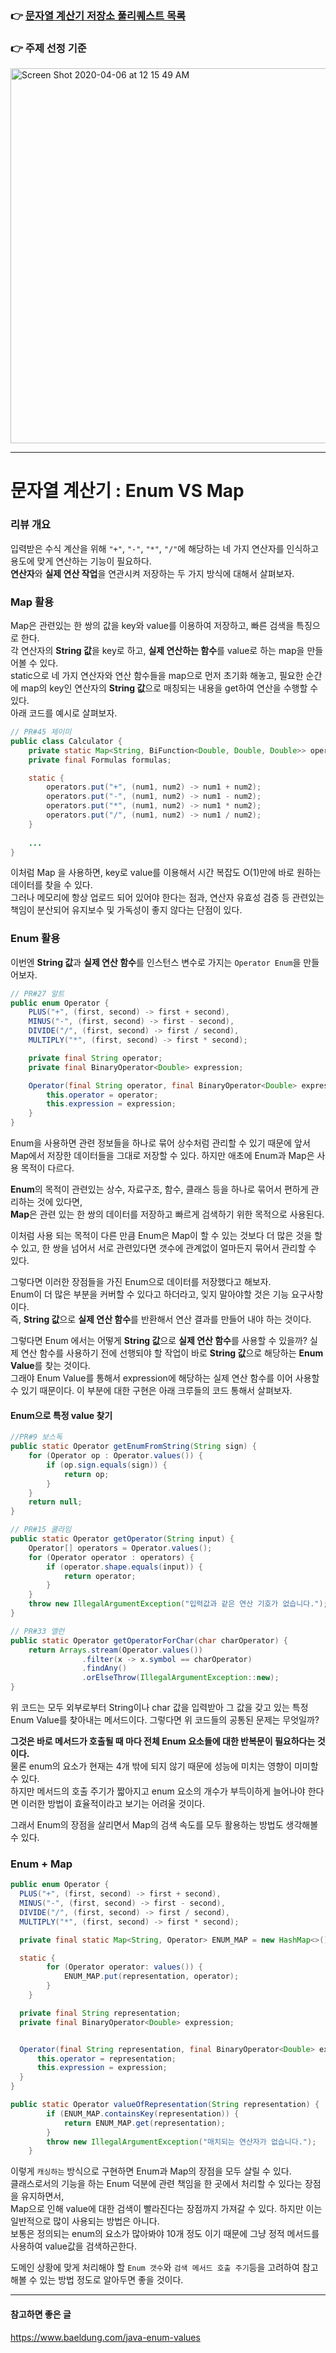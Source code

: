### 👉 [문자열 계산기 저장소 풀리퀘스트 목록](https://github.com/woowacourse/java-calculator/pulls?q=is%3Apr+is%3Aclosed)
### 👉 주제 선정 기준
<img width="600" alt="Screen Shot 2020-04-06 at 12 15 49 AM" src="https://user-images.githubusercontent.com/42382027/78502422-1cccaa80-779c-11ea-99e6-84db08acbd22.png">

---
# 문자열 계산기 : Enum VS Map
### 리뷰 개요
입력받은 수식 계산을 위해 `"+"`, `"-"`, `"*"`, `"/"`에 해당하는 네 가지 연산자를 인식하고 용도에 맞게 연산하는 기능이 필요하다.  
**연산자**와 **실제 연산 작업**을 연관시켜 저장하는 두 가지 방식에 대해서 살펴보자.

### Map 활용
Map은 관련있는 한 쌍의 값을 key와 value를 이용하여 저장하고, 빠른 검색을 특징으로 한다.  
각 연산자의 **String 값**을 key로 하고, **실제 연산하는 함수**를 value로 하는 map을 만들어볼 수 있다.  
static으로 네 가지 연산자와 연산 함수들을 map으로 먼저 초기화 해놓고, 필요한 순간에 map의 key인 연산자의 **String 값**으로 매칭되는 내용을 get하여 연산을 수행할 수 있다.  
아래 코드를 예시로 살펴보자. 
``` java
// PR#45 제이미
public class Calculator {
    private static Map<String, BiFunction<Double, Double, Double>> operators = new HashMap<>();
    private final Formulas formulas;

    static {
        operators.put("+", (num1, num2) -> num1 + num2);
        operators.put("-", (num1, num2) -> num1 - num2);
        operators.put("*", (num1, num2) -> num1 * num2);
        operators.put("/", (num1, num2) -> num1 / num2);
    }
    
    ...
}
```
이처럼 Map 을 사용하면, key로 value를 이용해서 시간 복잡도 O(1)만에 바로 원하는 데이터를 찾을 수 있다.  
그러나 메모리에 항상 업로드 되어 있어야 한다는 점과, 연산자 유효성 검증 등 관련있는 책임이 분산되어 유지보수 및 가독성이 좋지 않다는 단점이 있다. 

### Enum 활용
이번엔 **String 값**과 **실제 연산 함수**를 인스턴스 변수로 가지는 `Operator Enum`을 만들어보자.
``` java
// PR#27 알트
public enum Operator {
    PLUS("+", (first, second) -> first + second),
    MINUS("-", (first, second) -> first - second),
    DIVIDE("/", (first, second) -> first / second),
    MULTIPLY("*", (first, second) -> first * second);

    private final String operator;
    private final BinaryOperator<Double> expression;

    Operator(final String operator, final BinaryOperator<Double> expression) {
        this.operator = operator;
        this.expression = expression;
    }
}
```
Enum을 사용하면 관련 정보들을 하나로 묶어 상수처럼 관리할 수 있기 때문에 앞서 Map에서 저장한 데이터들을 그대로 저장할 수 있다.
하지만 애초에 Enum과 Map은 사용 목적이 다르다.

**Enum**의 목적이 관련있는 상수, 자료구조, 함수, 클래스 등을 하나로 묶어서 편하게 관리하는 것에 있다면,  
**Map**은 관련 있는 한 쌍의 데이터를 저장하고 빠르게 검색하기 위한 목적으로 사용된다.

이처럼 사용 되는 목적이 다른 만큼 Enum은 Map이 할 수 있는 것보다 더 많은 것을 할 수 있고, 
한 쌍을 넘어서 서로 관련있다면 갯수에 관계없이 얼마든지 묶어서 관리할 수 있다.

그렇다면 이러한 장점들을 가진 Enum으로 데이터를 저장했다고 해보자.  
Enum이 더 많은 부분을 커버할 수 있다고 하더라고, 잊지 말아야할 것은 기능 요구사항이다.  
즉, **String 값**으로 **실제 연산 함수**를 반환해서 연산 결과를 만들어 내야 하는 것이다.  

그렇다면 Enum 에서는 어떻게 **String 값**으로 **실제 연산 함수**를 사용할 수 있을까?
실제 연산 함수를 사용하기 전에 선행되야 할 작업이 바로 **String 값**으로 해당하는 **Enum Value**를 찾는 것이다.  
그래야 Enum Value를 통해서 expression에 해당하는 실제 연산 함수를 이어 사용할 수 있기 때문이다.
이 부분에 대한 구현은 아래 크루들의 코드 통해서 살펴보자.

#### Enum으로 특정 value 찾기
```java
//PR#9 보스독
public static Operator getEnumFromString(String sign) {
    for (Operator op : Operator.values()) {
        if (op.sign.equals(sign)) {
            return op;
        }
    }
    return null;
}
```
```java
// PR#15 쿨라임
public static Operator getOperator(String input) {
    Operator[] operators = Operator.values();
    for (Operator operator : operators) {
        if (operator.shape.equals(input)) {
            return operator;
        }
    }
    throw new IllegalArgumentException("입력값과 같은 연산 기호가 없습니다.");
}
```
``` java
// PR#33 앨런
public static Operator getOperatorForChar(char charOperator) {
    return Arrays.stream(Operator.values())
                .filter(x -> x.symbol == charOperator)
                .findAny()
                .orElseThrow(IllegalArgumentException::new);
}
```

위 코드는 모두 외부로부터 String이나 char 값을 입력받아 그 값을 갖고 있는 특정 Enum Value를 찾아내는 메서드이다. 
그렇다면 위 코드들의 공통된 문제는 무엇일까?  

**그것은 바로 메서드가 호출될 때 마다 전체 Enum 요소들에 대한 반복문이 필요하다는 것이다.**   
물론 enum의 요소가 현재는 4개 밖에 되지 않기 때문에 성능에 미치는 영향이 미미할 수 있다.  
하지만 메서드의 호출 주기가 짧아지고 enum 요소의 개수가 부득이하게 늘어나야 한다면 이러한 방법이 효율적이라고 보기는 어려울 것이다.

그래서 Enum의 장점을 살리면서 Map의 검색 속도를 모두 활용하는 방법도 생각해볼 수 있다. 

### Enum + Map
``` java
public enum Operator {
  PLUS("+", (first, second) -> first + second),
  MINUS("-", (first, second) -> first - second),
  DIVIDE("/", (first, second) -> first / second),
  MULTIPLY("*", (first, second) -> first * second);

  private final static Map<String, Operator> ENUM_MAP = new HashMap<>();

  static {
        for (Operator operator: values()) {
            ENUM_MAP.put(representation, operator);
        }
    }

  private final String representation;
  private final BinaryOperator<Double> expression;


  Operator(final String representation, final BinaryOperator<Double> expression) {
      this.operator = representation;
      this.expression = expression;
  }
}

public static Operator valueOfRepresentation(String representation) {
        if (ENUM_MAP.containsKey(representation)) {
            return ENUM_MAP.get(representation);
        }
        throw new IllegalArgumentException("매치되는 연산자가 없습니다.");
    }
```

이렇게 `캐싱하는` 방식으로 구현하면 Enum과 Map의 장점을 모두 살릴 수 있다.  
클래스로서의 기능을 하는 Enum 덕분에 관련 책임을 한 곳에서 처리할 수 있다는 장점을 유지하면서,  
Map으로 인해 value에 대한 검색이 빨라진다는 장점까지 가져갈 수 있다.
하지만 이는 일반적으로 많이 사용되는 방법은 아니다.  
보통은 정의되는 enum의 요소가 많아봐야 10개 정도 이기 때문에 그냥 정적 메서드를 사용하여 value값을 검색하곤한다.

도메인 상황에 맞게 처리해야 할 `Enum 갯수`와 `검색 메서드 호출 주기`등을 고려하여 참고해볼 수 있는 방법 정도로 알아두면 좋을 것이다. 

---
#### 참고하면 좋은 글
https://www.baeldung.com/java-enum-values

